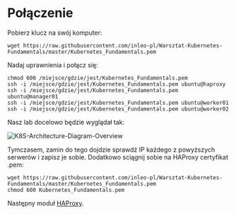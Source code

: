 # Połączenie

Pobierz klucz na swój komputer:
```
wget https://raw.githubusercontent.com/inleo-pl/Warsztat-Kubernetes-Fundamentals/master/Kubernetes_Fundamentals.pem
```
Nadaj uprawnienia i połącz się:
```
chmod 600 /miejsce/gdzie/jest/Kubernetes_Fundamentals.pem
ssh -i /miejsce/gdzie/jest/Kubernetes_Fundamentals.pem ubuntu@haproxy
ssh -i /miejsce/gdzie/jest/Kubernetes_Fundamentals.pem ubuntu@manager01
ssh -i /miejsce/gdzie/jest/Kubernetes_Fundamentals.pem ubuntu@worker01
ssh -i /miejsce/gdzie/jest/Kubernetes_Fundamentals.pem ubuntu@worker02
```
Nasz lab docelowo będzie wyglądał tak:

![K8S-Architecture-Diagram-Overview](https://inleo.pl/wp-content/uploads/2018/08/K8S-Architecture-Diagram-Overview.png)

Tymczasem, zamin do tego dojdzie sprawdź IP każdego z powyższych serwerów i zapisz je sobie. Dodatkowo sciągnij sobie na HAProxy certyfikat .pem:
```
wget https://raw.githubusercontent.com/inleo-pl/Warsztat-Kubernetes-Fundamentals/master/Kubernetes_Fundamentals.pem
chmod 600 Kubernetes_Fundamentals.pem
```
Następny moduł [HAProxy](https://github.com/inleo-pl/Warsztat-Kubernetes-Fundamentals/blob/master/02-HAProxy.md).
